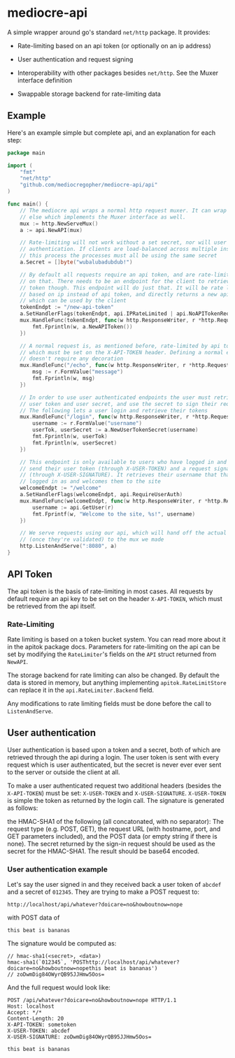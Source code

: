 # mediocre-api

A simple wrapper around go's standard `net/http` package. It provides:

* Rate-limiting based on an api token (or optionally on an ip address)

* User authentication and request signing

* Interoperability with other packages besides `net/http`. See the Muxer
  interface definition

* Swappable storage backend for rate-limiting data

## Example

Here's an example simple but complete api, and an explanation for each step:

```go
package main

import (
	"fmt"
	"net/http"
	"github.com/mediocregopher/mediocre-api/api"
)

func main() {
	// The mediocre api wraps a normal http request muxer. It can wrap anything
	// else which implements the Muxer interface as well.
	mux := http.NewServeMux()
	a := api.NewAPI(mux)

	// Rate-limiting will not work without a set secret, nor will user
	// authentication. If clients are load-balanced across multiple instances of
	// this process the processes must all be using the same secret
	a.Secret = []byte("wubalubadubdub!")

	// By default all requests require an api token, and are rate-limited based
	// on that. There needs to be an endpoint for the client to retrieve an api
	// token though. This endpoint will do just that. It will be rate limited
	// based on ip instead of api token, and directly returns a new api token
	// which can be used by the client
	tokenEndpt := "/new-api-token"
	a.SetHandlerFlags(tokenEndpt, api.IPRateLimited | api.NoAPITokenRequired)
	mux.HandleFunc(tokenEndpt, func(w http.ResponseWriter, r *http.Request) {
		fmt.Fprintln(w, a.NewAPIToken())
	})

	// A normal request is, as mentioned before, rate-limited by api token,
	// which must be set on the X-API-TOKEN header. Defining a normal endpoint
	// doesn't require any decoration
	mux.HandleFunc("/echo", func(w http.ResponseWriter, r *http.Request) {
		msg := r.FormValue("message")
		fmt.Fprintln(w, msg)
	})

	// In order to use user authenticated endpoints the user must retrieve a
	// user token and user secret, and use the secret to sign their requests.
	// The following lets a user login and retrieve their tokens
	mux.HandleFunc("/login", func(w http.ResponseWriter, r *http.Request) {
		username := r.FormValue("username")
		userTok, userSecret := a.NewUserTokenSecret(username)
		fmt.Fprintln(w, userTok)
		fmt.Fprintln(w, userSecret)
	})

	// This endpoint is only available to users who have logged in and properly
	// send their user token (through X-USER-TOKEN) and a request signature
	// (through X-USER-SIGNATURE). It retrieves their username that thay're
	// logged in as and welcomes them to the site
	welcomeEndpt := "/welcome"
	a.SetHandlerFlags(welcomeEndpt, api.RequireUserAuth)
	mux.HandleFunc(welcomeEndpt, func(w http.ResponseWriter, r *http.Request) {
		username := api.GetUser(r)
		fmt.Fprintf(w, "Welcome to the site, %s!", username)
	})

	// We serve requests using our api, which will hand off the actual requests
	// (once they're validated) to the mux we made
	http.ListenAndServe(":8080", a)
}
```

## API Token

The api token is the basis of rate-limiting in most cases. All requests by
default require an api key to be set on the header `X-API-TOKEN`, which must be
retrieved from the api itself.

### Rate-Limiting

Rate limiting is based on a token bucket system. You can read more about it in
the apitok package docs. Parameters for rate-limiting on the api can be set by
modifying the `RateLimiter`'s fields on the `API` struct returned from
`NewAPI`.

The storage backend for rate limiting can also be changed. By default the data
is stored in memory, but anything implementing `apitok.RateLimitStore` can
replace it in the `api.RateLimiter.Backend` field.

Any modifications to rate limiting fields must be done before the call to
`ListenAndServe`.

## User authentication

User authentication is based upon a token and a secret, both of which are
retrieved through the api during a login. The user token is sent with every
request which is user authenticated, but the secret is never ever ever sent to
the server or outside the client at all.

To make a user authenticated request two additional headers (besides the
`X-API-TOKEN`) must be set: `X-USER-TOKEN` and `X-USER-SIGNATURE`.
`X-USER-TOKEN` is simple the token as returned by the login call. The signature
is generated as follows:

the HMAC-SHA1 of the following (all concatonated, with no
separator): The request type (e.g. POST, GET), the request URL (with hostname,
port, and GET parameters included), and the POST data (or empty string if there
is none). The secret returned by the sign-in request should be used as the
secret for the HMAC-SHA1. The result should be base64 encoded.

### User authentication example

Let's say the user signed in and they received back a user token of `abcdef` and
a secret of `012345`. They are trying to make a POST request to:

    http://localhost/api/whatever?doicare=no&howboutnow=nope

with POST data of

    this beat is bananas

The signature would be computed as:

    // hmac-sha1(<secret>, <data>)
    hmac-sha1(`012345`, 'POSThttp://localhost/api/whatever?doicare=no&howboutnow=nopethis beat is bananas')
    // zoDwmDig84OWyrQB95JJHmw5Oos=

And the full request would look like:

    POST /api/whatever?doicare=no&howboutnow=nope HTTP/1.1
    Host: localhost
    Accept: */*
    Content-Length: 20
    X-API-TOKEN: sometoken
    X-USER-TOKEN: abcdef
    X-USER-SIGNATURE: zoDwmDig84OWyrQB95JJHmw5Oos=

    this beat is bananas
